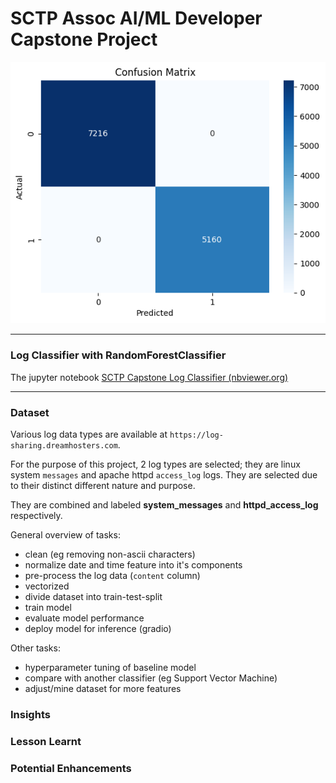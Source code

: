 # SCTP Assoc AI/ML Developer Capstone Project

![Classifier Confusion Matrix](assets/confusion_matrix.png)

---
### Log Classifier with RandomForestClassifier
The jupyter notebook [SCTP Capstone Log Classifier (nbviewer.org)](https://nbviewer.org/github/fc510/sctp-caps-log-classifier/blob/main/sctp_ml_log_data_RandomForestClassifier.ipynb)

***
### Dataset
Various log data types are available at `https://log-sharing.dreamhosters.com`.

For the purpose of this project, 2 log types are selected; they are linux system `messages` and apache httpd `access_log` logs. They are selected due to their distinct different nature and purpose. 

They are combined and labeled **system_messages** and **httpd_access_log** respectively.

General overview of tasks:
- clean (eg removing non-ascii characters)
- normalize date and time feature into it's components
- pre-process the log data (`content` column)
- vectorized
- divide dataset into train-test-split
- train model
- evaluate model performance
- deploy model for inference (gradio)

Other tasks:
- hyperparameter tuning of baseline model
- compare with another classifier (eg Support Vector Machine)
- adjust/mine dataset for more features

### Insights

### Lesson Learnt

### Potential Enhancements
